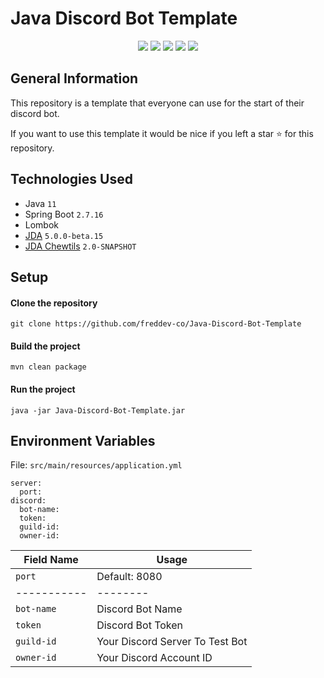 # Java Discord Bot Template

<p align="center">
  <a href="//discord.gg/5Uvxe5jteM"><img src="https://img.shields.io/discord/936242526120194108?logo=discord"></a>
  <a href="//github.com/freddev-co/Java-Discord-Bot-Template/commits/main"><img src="https://img.shields.io/github/last-commit/freddev-co/Java-Discord-Bot-Template"></a>
  <a href="//github.com/freddev-co/Java-Discord-Bot-Template/releases"><img src="https://img.shields.io/github/downloads/freddev-co/Java-Discord-Bot-Template/total"></a>
  <a href="//github.com/freddev-co/Java-Discord-Bot-Template/blob/main/LICENSE.md"><img src="https://img.shields.io/github/license/freddev-co/Java-Discord-Bot-Template"></a>
  <a href="//github.com/freddev-co/Java-Discord-Bot-Template"><img src="https://img.shields.io/github/languages/code-size/freddev-co/Java-Discord-Bot-Template"></a>
</p>

## General Information

This repository is a template that everyone can use for the start of their discord bot.

If you want to use this template it would be nice if you left a star ⭐ for this repository.

## Technologies Used

- Java `11`
- Spring Boot `2.7.16`
- Lombok
- <a href="//github.com/DV8FromTheWorld/JDA">JDA</a> ``5.0.0-beta.15``
- <a href="//github.com/Chew/JDA-Chewtils">JDA Chewtils</a> ``2.0-SNAPSHOT``

## Setup

#### Clone the repository

```
git clone https://github.com/freddev-co/Java-Discord-Bot-Template
```

#### Build the project

```
mvn clean package
```

#### Run the project

```
java -jar Java-Discord-Bot-Template.jar
```

## Environment Variables

File: ``src/main/resources/application.yml``

```
server:
  port: 
discord:
  bot-name: 
  token:
  guild-id:
  owner-id:
```

| Field Name   | Usage                           |
|--------------|---------------------------------|
| ``port``     | Default: 8080                   |
| -----------  | --------                        |
| ``bot-name`` | Discord Bot Name                |
| ``token``    | Discord Bot Token               |
| ``guild-id`` | Your Discord Server To Test Bot |
| ``owner-id`` | Your Discord Account ID         |
